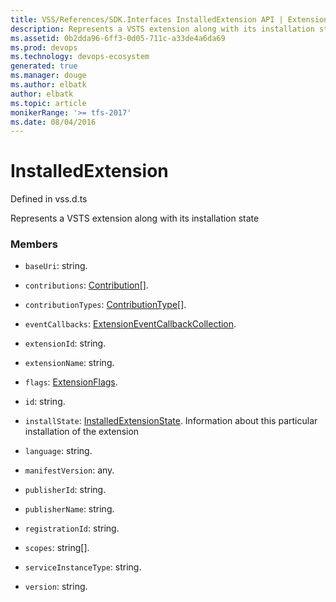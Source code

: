 ```yaml
---
title: VSS/References/SDK.Interfaces InstalledExtension API | Extensions for Visual Studio Team Services
description: Represents a VSTS extension along with its installation state
ms.assetid: 0b2dda96-6ff3-0d05-711c-a33de4a6da69
ms.prod: devops
ms.technology: devops-ecosystem
generated: true
ms.manager: douge
ms.author: elbatk
author: elbatk
ms.topic: article
monikerRange: '>= tfs-2017'
ms.date: 08/04/2016
---
```


# InstalledExtension

Defined in vss.d.ts


Represents a VSTS extension along with its installation state 

### Members

* `baseUri`: string. 

* `contributions`: [Contribution](../../../VSS/References/SDK_Interfaces/Contribution.md)[]. 

* `contributionTypes`: [ContributionType](../../../VSS/References/SDK_Interfaces/ContributionType.md)[]. 

* `eventCallbacks`: [ExtensionEventCallbackCollection](../../../VSS/References/SDK_Interfaces/ExtensionEventCallbackCollection.md). 

* `extensionId`: string. 

* `extensionName`: string. 

* `flags`: [ExtensionFlags](../../../VSS/References/SDK_Interfaces/ExtensionFlags.md). 

* `id`: string. 

* `installState`: [InstalledExtensionState](../../../VSS/References/SDK_Interfaces/InstalledExtensionState.md). Information about this particular installation of the extension

* `language`: string. 

* `manifestVersion`: any. 

* `publisherId`: string. 

* `publisherName`: string. 

* `registrationId`: string. 

* `scopes`: string[]. 

* `serviceInstanceType`: string. 

* `version`: string. 

